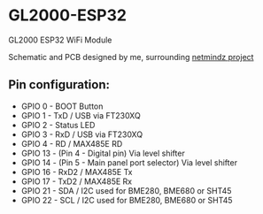 # GL2000-ESP32
GL2000 ESP32 WiFi Module

Schematic and PCB designed by me, surrounding [netmindz project](https://github.com/netmindz/balboa_GL_ML_spa_control)


## Pin configuration:
* GPIO 0 - BOOT Button
* GPIO 1 - TxD / USB via FT230XQ
* GPIO 2 - Status LED
* GPIO 3 - RxD / USB via FT230XQ
* GPIO 4 - RD / MAX485E RD
* GPIO 13 - (Pin 4 - Digital pin) Via level shifter
* GPIO 14 - (Pin 5 - Main panel port selector) Via level shifter
* GPIO 16 - RxD2 / MAX485E Tx
* GPIO 17 - TxD2 / MAX485E Rx
* GPIO 21 - SDA / I2C used for BME280, BME680 or SHT45
* GPIO 22 - SCL / I2C used for BME280, BME680 or SHT45
